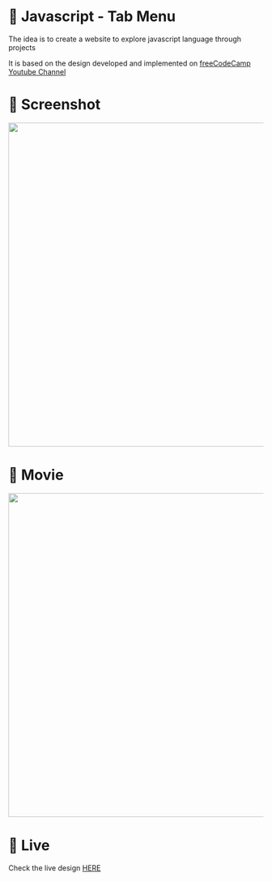 # 🎨 Javascript - Tab Menu

The idea is to create a website to explore javascript language through projects 

It is based on the design developed and implemented  on [freeCodeCamp Youtube Channel](https://www.youtube.com/watch?v=3PHXvlpOkf4&t=16575s)


# 📸 Screenshot
<img src="https://storage.googleapis.com/rfribeiro-javascript/tab-menu/presentation.png" width="640">


# 🎥 Movie
<img src="https://storage.googleapis.com/rfribeiro-javascript/tab-menu/presentation.gif" width="640">

# 🚀 Live

Check the live design [HERE](https://storage.googleapis.com/rfribeiro-javascript/tab-menu/index.html)